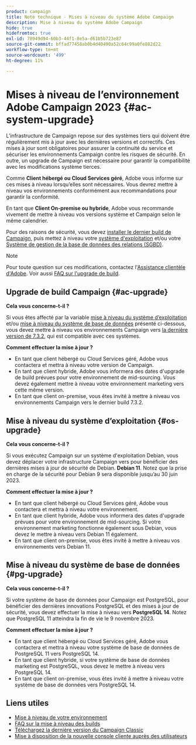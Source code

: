 ```yaml
---
product: campaign
title: Note technique - Mises à niveau du système Adobe Campaign
description: Mise à niveau du système Adobe Campaign
hide: true
hidefromtoc: true
exl-id: 78949d94-60b3-44f1-8e5a-d61b5b723e87
source-git-commit: bffad77458ab0b4d40490a52c64c99a0fe882d22
workflow-type: tm+mt
source-wordcount: '499'
ht-degree: 11%

---
```


# Mises à niveau de l’environnement Adobe Campaign 2023 {#ac-system-upgrade}

L’infrastructure de Campaign repose sur des systèmes tiers qui doivent être régulièrement mis à jour avec les dernières versions et correctifs. Ces mises à jour sont obligatoires pour assurer la continuité du service et sécuriser les environnements Campaign contre les risques de sécurité. En outre, un upgrade de Campaign est nécessaire pour garantir la compatibilité avec les modifications système tierces.

Comme **Client hébergé ou Cloud Services géré**, Adobe vous informe sur ces mises à niveau lorsqu’elles sont nécessaires. Vous devrez mettre à niveau vos environnements conformément aux recommandations pour garantir la conformité.

En tant que **Client On-premise ou hybride**, Adobe vous recommande vivement de mettre à niveau vos versions système et Campaign selon le même calendrier.

Pour des raisons de sécurité, vous devez [installer le dernier build de Campaign](#ac-upgrade), puis mettez à niveau votre [système d&#39;exploitation](#os-upgrade) et/ou votre [Système de gestion de la base de données des relations (SGBD)](#pg-upgrade).

>[!NOTE]
>
>Pour toute question sur ces modifications, contactez l&#39;[Assistance clientèle d&#39;Adobe](https://helpx.adobe.com/fr/enterprise/admin-guide.html/enterprise/using/support-for-experience-cloud.ug.html). Voir aussi [FAQ sur l&#39;upgrade de build](../../platform/using/faq-build-upgrade.md).

## Upgrade de build Campaign {#ac-upgrade}

**Cela vous concerne-t-il ?**

Si vous êtes affecté par la variable [mise à niveau du système d’exploitation](#os-upgrade) et/ou [mise à niveau du système de base de données](#pg-upgrade) présenté ci-dessous, vous devez mettre à niveau vos environnements Campaign vers [la dernière version de 7.3.2](../../rn/using/latest-release.md#release-7-3-2), qui est compatible avec ces systèmes.

**Comment effectuer la mise à jour ?**

* En tant que client hébergé ou Cloud Services géré, Adobe vous contactera et mettra à niveau votre version de Campaign.
* En tant que client hybride, Adobe vous informera des dates d&#39;upgrade de build prévues pour votre environnement de mid-sourcing. Vous devez également mettre à niveau votre environnement marketing vers cette même version.
* En tant que client on-premise, vous êtes invité à mettre à niveau vos environnements Campaign vers le dernier build 7.3.2.


## Mise à niveau du système d’exploitation {#os-upgrade}

**Cela vous concerne-t-il ?**

Si vous exécutez Campaign sur un système d&#39;exploitation Debian, vous devez déplacer votre infrastructure Campaign vers pour bénéficier des dernières mises à jour de sécurité de Debian. **Debian 11**. Notez que la prise en charge de la sécurité pour Debian 9 sera disponible jusqu’au 30 juin 2023.

**Comment effectuer la mise à jour ?**

* En tant que client hébergé ou Cloud Services géré, Adobe vous contactera et mettra à niveau votre environnement.
* En tant que client hybride, Adobe vous informera des dates d&#39;upgrade prévues pour votre environnement de mid-sourcing. Si votre environnement marketing fonctionne également sous Debian, vous devez le mettre à niveau vers Debian 11 également.
* En tant que client on-premise, vous êtes invité à mettre à niveau vos environnements vers Debian 11.

## Mise à niveau du système de base de données {#pg-upgrade}

**Cela vous concerne-t-il ?**

Si votre système de base de données pour Campaign est PostgreSQL, pour bénéficier des dernières innovations PostgreSQL et des mises à jour de sécurité, vous devez effectuer la mise à niveau vers **PostgreSQL 14**. Notez que PostgreSQL 11 atteindra la fin de vie le 9 novembre 2023.

**Comment effectuer la mise à jour ?**

* En tant que client hébergé ou Cloud Services géré, Adobe vous contactera et mettra à niveau votre système de base de données de PostgreSQL 11 vers PostgreSQL 14.
* En tant que client hybride, si votre système de base de données marketing est PostgreSQL, vous devez le mettre à niveau vers PostgreSQL 14.
* En tant que client on-premise, vous êtes invité à mettre à niveau votre système de base de données vers PostgreSQL 14.


## Liens utiles

* [Mise à niveau de votre environnement](../../production/using/build-upgrade.md)
* [FAQ sur la mise à niveau des builds](../../platform/using/faq-build-upgrade.md)
* [Téléchargez la dernière version du Campaign Classic](https://experience.adobe.com/#/downloads/content/software-distribution/en/campaign.html)
* [Mise à disposition de la nouvelle console cliente auprès des utilisateurs](../../installation/using/client-console-availability-for-windows.md)
